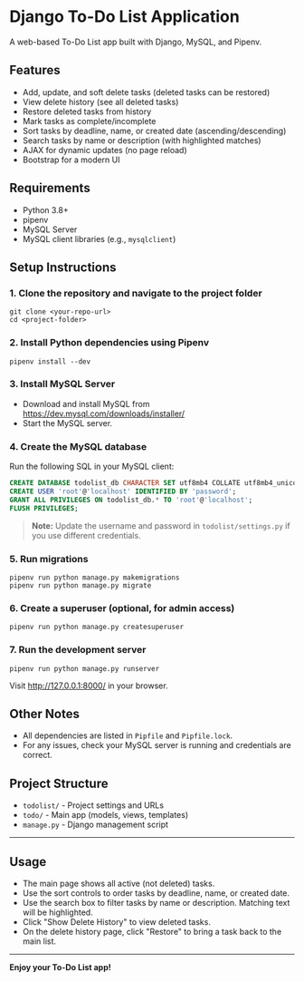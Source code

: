 # Django To-Do List Application

A web-based To-Do List app built with Django, MySQL, and Pipenv.

## Features
- Add, update, and soft delete tasks (deleted tasks can be restored)
- View delete history (see all deleted tasks)
- Restore deleted tasks from history
- Mark tasks as complete/incomplete
- Sort tasks by deadline, name, or created date (ascending/descending)
- Search tasks by name or description (with highlighted matches)
- AJAX for dynamic updates (no page reload)
- Bootstrap for a modern UI

## Requirements
- Python 3.8+
- pipenv
- MySQL Server
- MySQL client libraries (e.g., `mysqlclient`)

## Setup Instructions

### 1. Clone the repository and navigate to the project folder

```
git clone <your-repo-url>
cd <project-folder>
```

### 2. Install Python dependencies using Pipenv

```
pipenv install --dev
```

### 3. Install MySQL Server
- Download and install MySQL from https://dev.mysql.com/downloads/installer/
- Start the MySQL server.

### 4. Create the MySQL database

Run the following SQL in your MySQL client:

```sql
CREATE DATABASE todolist_db CHARACTER SET utf8mb4 COLLATE utf8mb4_unicode_ci;
CREATE USER 'root'@'localhost' IDENTIFIED BY 'password';
GRANT ALL PRIVILEGES ON todolist_db.* TO 'root'@'localhost';
FLUSH PRIVILEGES;
```

> **Note:** Update the username and password in `todolist/settings.py` if you use different credentials.

### 5. Run migrations

```
pipenv run python manage.py makemigrations
pipenv run python manage.py migrate
```

### 6. Create a superuser (optional, for admin access)

```
pipenv run python manage.py createsuperuser
```

### 7. Run the development server

```
pipenv run python manage.py runserver
```

Visit http://127.0.0.1:8000/ in your browser.

## Other Notes
- All dependencies are listed in `Pipfile` and `Pipfile.lock`.
- For any issues, check your MySQL server is running and credentials are correct.


## Project Structure
- `todolist/` - Project settings and URLs
- `todo/` - Main app (models, views, templates)
- `manage.py` - Django management script

---


## Usage

- The main page shows all active (not deleted) tasks.
- Use the sort controls to order tasks by deadline, name, or created date.
- Use the search box to filter tasks by name or description. Matching text will be highlighted.
- Click "Show Delete History" to view deleted tasks.
- On the delete history page, click "Restore" to bring a task back to the main list.

---

**Enjoy your To-Do List app!**
